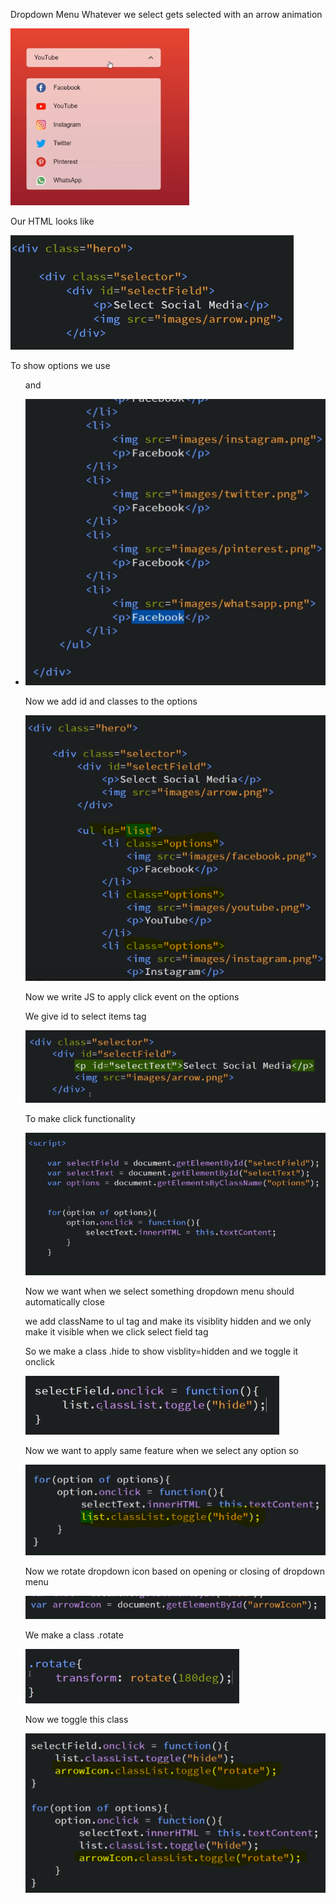 Dropdown Menu
Whatever we select gets selected with an arrow animation

![alt text](image.png)

Our HTML looks like

![alt text](image-1.png)

To show options we use <ul> and <li>

![alt text](image-2.png)

Now we add id and classes to the options

![alt text](image-3.png)

Now we write JS to apply click event on the options

We give id to select items tag

![alt text](image-4.png)

To make click functionality

![alt text](image-5.png)

Now we want when we select something dropdown menu should automatically close

we add className to ul tag and make its visiblity hidden and we only make it visible when we click select field tag

So we make a class .hide to show visblity=hidden and we toggle it onclick

![alt text](image-6.png)

Now we want to apply same feature when we select any option so

![alt text](image-7.png)

Now we rotate dropdown icon based on opening or closing of dropdown menu

![alt text](image-8.png)

We make a class .rotate

![alt text](image-9.png)

Now we toggle this class

![alt text](image-10.png)
